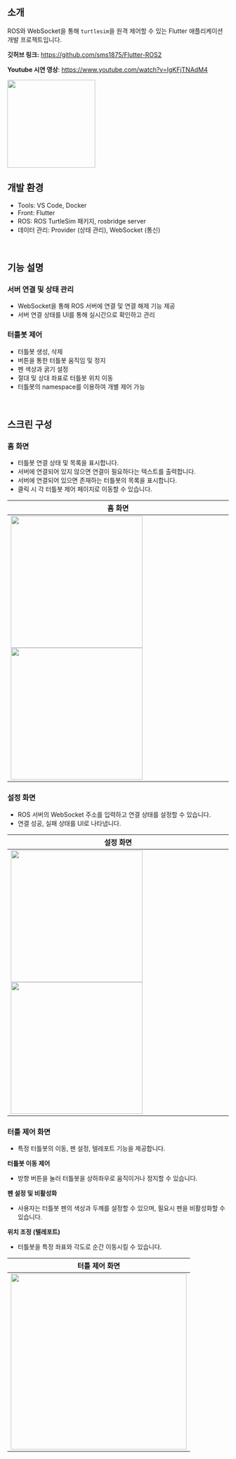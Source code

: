 ## 소개

ROS와 WebSocket을 통해 `turtlesim`을 원격 제어할 수 있는 Flutter 애플리케이션 개발 프로젝트입니다.

**깃허브 링크:** https://github.com/sms1875/Flutter-ROS2

**Youtube 시연 영상**: https://www.youtube.com/watch?v=IgKFjTNAdM4

<img src="https://github.com/user-attachments/assets/74af9277-5f39-47e5-959e-9d062d752e95" width="200"/>

<br/>

## 개발 환경

- Tools: VS Code, Docker
- Front: Flutter
- ROS: ROS TurtleSim 패키지, rosbridge server
- 데이터 관리: Provider (상태 관리), WebSocket (통신)

<br/>

## 기능 설명

### 서버 연결 및 상태 관리

- WebSocket을 통해 ROS 서버에 연결 및 연결 해제 기능 제공
- 서버 연결 상태를 UI를 통해 실시간으로 확인하고 관리

### 터틀봇 제어

- 터틀봇 생성, 삭제
- 버튼을 통한 터틀봇 움직임 및 정지
- 펜 색상과 굵기 설정
- 절대 및 상대 좌표로 터틀봇 위치 이동
- 터틀봇의 namespace를 이용하여 개별 제어 가능

<br/>

## 스크린 구성

### 홈 화면

- 터틀봇 연결 상태 및 목록을 표시합니다.
- 서버에 연결되어 있지 않으면 연결이 필요하다는 텍스트를 출력합니다.
- 서버에 연결되어 있으면 존재하는 터틀봇의 목록을 표시합니다.
- 클릭 시 각 터틀봇 제어 페이지로 이동할 수 있습니다.


| 홈 화면 |
|----------|
| <img src="https://github.com/user-attachments/assets/df048915-34b0-4d81-bcea-207576eb6b6c" width="300"/> <img src="https://github.com/user-attachments/assets/528e2785-1b42-42e6-a254-196902ad5ee7" width="300"/> |


### 설정 화면

- ROS 서버의 WebSocket 주소를 입력하고 연결 상태를 설정할 수 있습니다.
- 연결 성공, 실패 상태를 UI로 나타냅니다.


| 설정 화면 |
|----------|
| <img src="https://github.com/user-attachments/assets/d415c253-6d2a-45cf-b1b4-cdcdf2c21f90" width="300"/> <img src="https://github.com/user-attachments/assets/f632c634-d0e4-4170-a7a4-dc627a8f666e" width="300"/> |


### 터틀 제어 화면

- 특정 터틀봇의 이동, 펜 설정, 텔레포트 기능을 제공합니다.

**터틀봇 이동 제어**

- 방향 버튼을 눌러 터틀봇을 상하좌우로 움직이거나 정지할 수 있습니다.

**펜 설정 및 비활성화**

- 사용자는 터틀봇 펜의 색상과 두께를 설정할 수 있으며, 필요시 펜을 비활성화할 수 있습니다.

**위치 조정 (텔레포트)**

- 터틀봇을 특정 좌표와 각도로 순간 이동시킬 수 있습니다.


| 터틀 제어 화면 |
|----------|
| <img src="https://github.com/user-attachments/assets/b3fd5570-8ed5-4db7-9a77-973a44ccb415" width="400"/> |
